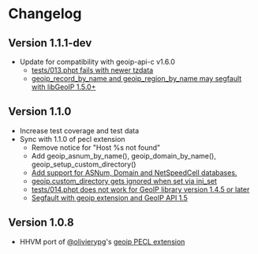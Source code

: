 # Changelog

## Version 1.1.1-dev

* Update for compatibility with geoip-api-c v1.6.0
  - [tests/013.phpt fails with newer tzdata](https://bugs.php.net/bug.php?id=67230)
  - [geoip_record_by_name and geoip_region_by_name may segfault with libGeoIP 1.5.0+](https://bugs.php.net/bug.php?id=67231)

## Version 1.1.0

* Increase test coverage and test data
* Sync with 1.1.0 of pecl extension
  - Remove notice for "Host %s not found"
  - Add geoip_asnum_by_name(), geoip_domain_by_name(), geoip_setup_custom_directory()
  - [Add support for ASNum, Domain and NetSpeedCell databases.](https://bugs.php.net/bug.php?id=67121)
  - [geoip.custom_directory gets ignored when set via ini_set](https://bugs.php.net/bug.php?id=61607)
  - [tests/014.phpt does not work for GeoIP library version 1.4.5 or later](https://bugs.php.net/bug.php?id=61834)
  - [Segfault with geoip extension and GeoIP API 1.5](https://bugs.php.net/bug.php?id=64692)

## Version 1.0.8

* HHVM port of [@olivierypg][]'s [geoip PECL extension](http://pecl.php.net/package/geoip)

[@olivierypg]: https://github.com/olivierypg
[@robocoder]: https://github.com/robocoder

